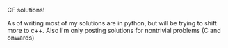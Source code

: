 CF solutions!

As of writing most of my solutions are in python, but will be trying to shift more to c++. Also I'm only posting solutions for nontrivial problems (C and onwards)
